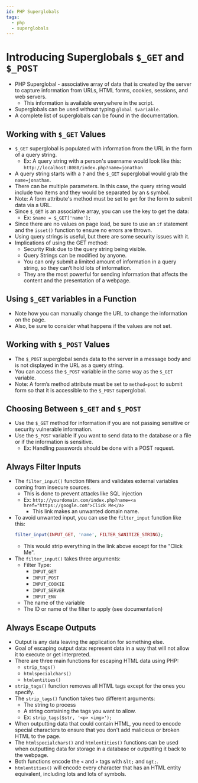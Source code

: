 ```yaml
---
id: PHP Superglobals
tags:
  - php
  - superglobals
---
```


# Introducing Superglobals `$_GET` and `$_POST`

* PHP Superglobal - associative array of data that is created by the server to capture information from URLs, HTML forms, cookies, sessions, and web servers.
  * This information is available everywhere in the script.
* Superglobals can be used without typing `global $variable`.
* A complete list of superglobals can be found in the documentation.

## Working with `$_GET` Values

* `$_GET` superglobal is populated with information from the URL in the form of a query string.
  * Ex: A query string with a person's username would look like this: `http://localhost:8080/index.php?name=jonathan`
* A query string starts with a `?` and the `$_GET` superglobal would grab the `name=jonathan`.
* There can be multiple parameters. In this case, the query string would include two items and they would be separated by an `&` symbol.
* Note: A form attribute's method must be set to `get` for the form to submit data via a URL.
* Since `$_GET` is an associative array, you can use the key to get the data:
  * Ex: `$name = $_GET['name'];`
* Since there are no values on page load, be sure to use an `if` statement and the `isset()` function to ensure no errors are thrown.
* Using query strings is useful, but there are some security issues with it.
* Implications of using the GET method:
  * Security Risk due to the query string being visible.
  * Query Strings can be modified by anyone.
  * You can only submit a limited amount of information in a query string, so they can’t hold lots of information.
  * They are the most powerful for sending information that affects the content and the presentation of a webpage.

## Using `$_GET` variables in a Function

* Note how you can manually change the URL to change the information on the page.
* Also, be sure to consider what happens if the values are not set.

## Working with `$_POST` Values

* The `$_POST` superglobal sends data to the server in a message body and is not displayed in the URL as a query string.
* You can access the `$_POST` variable in the same way as the `$_GET` variable.
* Note: A form’s method attribute must be set to `method=post` to submit form so that it is accessible to the `$_POST` superglobal.

## Choosing Between `$_GET` and `$_POST`

* Use the `$_GET` method for information if you are not passing sensitive or security vulnerable information.
* Use the `$_POST` variable if you want to send data to the database or a file or if the information is sensitive.
  * Ex: Handling passwords should be done with a POST request.

## Always Filter Inputs

* The `filter_input()` function filters and validates external variables coming from insecure sources.
  * This is done to prevent attacks like SQL injection
  * Ex: `http://yourdomain.com/index.php?name=<a href="https://google.com">Click Me</a>`
    * This link makes an unwanted domain name.
* To avoid unwanted input, you can use the `filter_input` function like this:
  ```php
  filter_input(INPUT_GET, 'name', FILTER_SANITIZE_STRING);
  ```
  * This would strip everything in the link above except for the "Click Me".
* The `filter_input()` takes three arguments:
  * Filter Type:
    * `INPUT_GET`
    * `INPUT_POST`
    * `INPUT_COOKIE`
    * `INPUT_SERVER`
    * `INPUT_ENV`
  * The name of the variable
  * The ID or name of the filter to apply (see documentation)

## Always Escape Outputs

* Output is any data leaving the application for something else.
* Goal of escaping output data: represent data in a way that will not allow it to execute or get interpreted.
* There are three main functions for escaping HTML data using PHP:
  * `strip_tags()`
  * `htmlspecialchars()`
  * `htmlentities()`
* `strip_tags()` function removes all HTML tags except for the ones you specify.
* The `strip_tags()` function takes two different arguments:
  * The string to process
  * A string containing the tags you want to allow.
  * Ex: `strip_tags($str, '<p> <img>');`
* When outputting data that could contain HTML, you need to encode special characters to ensure that you don't add malicious or broken HTML to the page.
* The `htmlspecialchars()` and `htmlentities()` functions can be used when outputting data for storage in a database or outputting it back to the webpage.
* Both functions encode the `<` and `>` tags with `&lt;` and `&gt;`.
* `htmlentities()` will encode every character that has an HTML entity equivalent, including lots and lots of symbols.